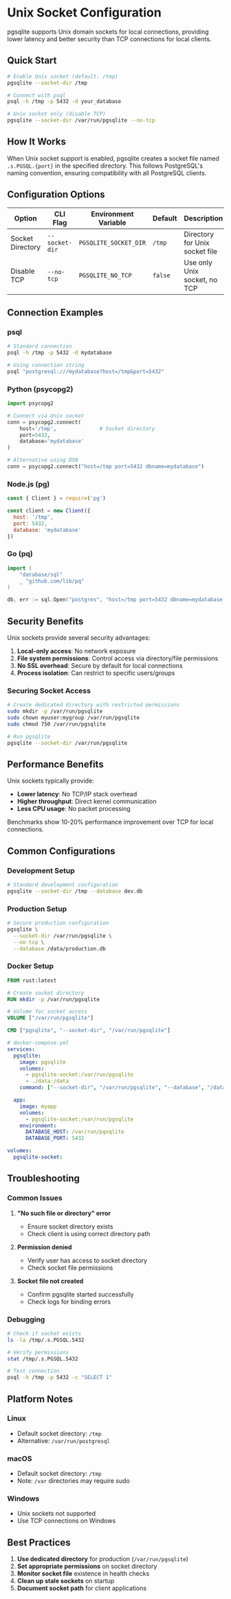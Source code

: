 # Unix Socket Configuration

pgsqlite supports Unix domain sockets for local connections, providing lower latency and better security than TCP connections for local clients.

## Quick Start

```bash
# Enable Unix socket (default: /tmp)
pgsqlite --socket-dir /tmp

# Connect with psql
psql -h /tmp -p 5432 -d your_database

# Unix socket only (disable TCP)
pgsqlite --socket-dir /var/run/pgsqlite --no-tcp
```

## How It Works

When Unix socket support is enabled, pgsqlite creates a socket file named `.s.PGSQL.{port}` in the specified directory. This follows PostgreSQL's naming convention, ensuring compatibility with all PostgreSQL clients.

## Configuration Options

| Option | CLI Flag | Environment Variable | Default | Description |
|--------|----------|---------------------|---------|-------------|
| Socket Directory | `--socket-dir` | `PGSQLITE_SOCKET_DIR` | `/tmp` | Directory for Unix socket file |
| Disable TCP | `--no-tcp` | `PGSQLITE_NO_TCP` | `false` | Use only Unix socket, no TCP |

## Connection Examples

### psql

```bash
# Standard connection
psql -h /tmp -p 5432 -d mydatabase

# Using connection string
psql "postgresql:///mydatabase?host=/tmp&port=5432"
```

### Python (psycopg2)

```python
import psycopg2

# Connect via Unix socket
conn = psycopg2.connect(
    host='/tmp',              # Socket directory
    port=5432,
    database='mydatabase'
)

# Alternative using DSN
conn = psycopg2.connect("host=/tmp port=5432 dbname=mydatabase")
```

### Node.js (pg)

```javascript
const { Client } = require('pg')

const client = new Client({
  host: '/tmp',
  port: 5432,
  database: 'mydatabase'
})
```

### Go (pq)

```go
import (
    "database/sql"
    _ "github.com/lib/pq"
)

db, err := sql.Open("postgres", "host=/tmp port=5432 dbname=mydatabase sslmode=disable")
```

## Security Benefits

Unix sockets provide several security advantages:

1. **Local-only access**: No network exposure
2. **File system permissions**: Control access via directory/file permissions
3. **No SSL overhead**: Secure by default for local connections
4. **Process isolation**: Can restrict to specific users/groups

### Securing Socket Access

```bash
# Create dedicated directory with restricted permissions
sudo mkdir -p /var/run/pgsqlite
sudo chown myuser:mygroup /var/run/pgsqlite
sudo chmod 750 /var/run/pgsqlite

# Run pgsqlite
pgsqlite --socket-dir /var/run/pgsqlite
```

## Performance Benefits

Unix sockets typically provide:
- **Lower latency**: No TCP/IP stack overhead
- **Higher throughput**: Direct kernel communication
- **Less CPU usage**: No packet processing

Benchmarks show 10-20% performance improvement over TCP for local connections.

## Common Configurations

### Development Setup

```bash
# Standard development configuration
pgsqlite --socket-dir /tmp --database dev.db
```

### Production Setup

```bash
# Secure production configuration
pgsqlite \
  --socket-dir /var/run/pgsqlite \
  --no-tcp \
  --database /data/production.db
```

### Docker Setup

```dockerfile
FROM rust:latest

# Create socket directory
RUN mkdir -p /var/run/pgsqlite

# Volume for socket access
VOLUME ["/var/run/pgsqlite"]

CMD ["pgsqlite", "--socket-dir", "/var/run/pgsqlite"]
```

```yaml
# docker-compose.yml
services:
  pgsqlite:
    image: pgsqlite
    volumes:
      - pgsqlite-socket:/var/run/pgsqlite
      - ./data:/data
    command: ["--socket-dir", "/var/run/pgsqlite", "--database", "/data/app.db"]

  app:
    image: myapp
    volumes:
      - pgsqlite-socket:/var/run/pgsqlite
    environment:
      DATABASE_HOST: /var/run/pgsqlite
      DATABASE_PORT: 5432

volumes:
  pgsqlite-socket:
```

## Troubleshooting

### Common Issues

1. **"No such file or directory" error**
   - Ensure socket directory exists
   - Check client is using correct directory path

2. **Permission denied**
   - Verify user has access to socket directory
   - Check socket file permissions

3. **Socket file not created**
   - Confirm pgsqlite started successfully
   - Check logs for binding errors

### Debugging

```bash
# Check if socket exists
ls -la /tmp/.s.PGSQL.5432

# Verify permissions
stat /tmp/.s.PGSQL.5432

# Test connection
psql -h /tmp -p 5432 -c "SELECT 1"
```

## Platform Notes

### Linux
- Default socket directory: `/tmp`
- Alternative: `/var/run/postgresql`

### macOS
- Default socket directory: `/tmp`
- Note: `/var` directories may require sudo

### Windows
- Unix sockets not supported
- Use TCP connections on Windows

## Best Practices

1. **Use dedicated directory** for production (`/var/run/pgsqlite`)
2. **Set appropriate permissions** on socket directory
3. **Monitor socket file** existence in health checks
4. **Clean up stale sockets** on startup
5. **Document socket path** for client applications